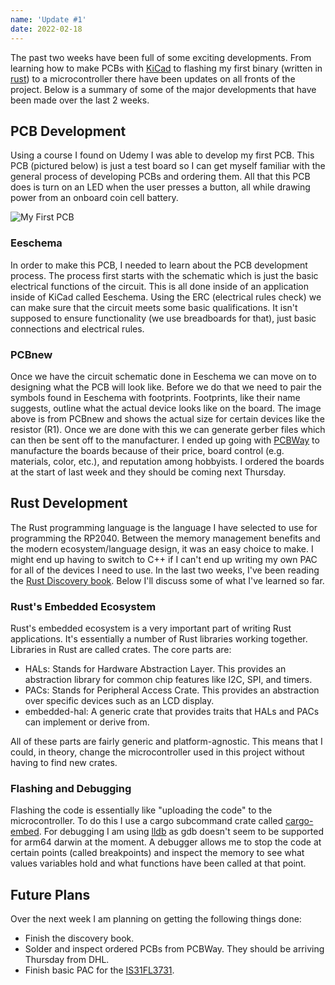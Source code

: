 ```yaml
---
name: 'Update #1'
date: 2022-02-18
---
```


<script>
    import Log from '../../../components/Log.svelte'
</script>

<Log name={name} rawDate={date}>

The past two weeks have been full of some exciting developments. From learning how to make PCBs with [KiCad](https://www.kicad.org/) to flashing my first binary (written in [rust](https://www.rust-lang.org/)) to a microcontroller there have been updates on all fronts of the project. Below is a summary of some of the major developments that have been made over the last 2 weeks.

## PCB Development

Using a course I found on Udemy I was able to develop my first PCB. This PCB (pictured below) is just a test board so I can get myself familiar with the general process of developing PCBs and ordering them. All that this PCB does is turn on an LED when the user presses a button, all while drawing power from an onboard coin cell battery.

![My First PCB](/images/first-pcb.png)

### Eeschema

In order to make this PCB, I needed to learn about the PCB development process. The process first starts with the schematic which is just the basic electrical functions of the circuit. This is all done inside of an application inside of KiCad called Eeschema. Using the ERC (electrical rules check) we can make sure that the circuit meets some basic qualifications. It isn't supposed to ensure functionality (we use breadboards for that), just basic connections and electrical rules.

### PCBnew

Once we have the circuit schematic done in Eeschema we can move on to designing what the PCB will look like. Before we do that we need to pair the symbols found in Eeschema with footprints. Footprints, like their name suggests, outline what the actual device looks like on the board. The image above is from PCBnew and shows the actual size for certain devices like the resistor (R1). Once we are done with this we can generate gerber files which can then be sent off to the manufacturer. I ended up going with [PCBWay](https://www.pcbway.com/) to manufacture the boards because of their price, board control (e.g. materials, color, etc.), and reputation among hobbyists. I ordered the boards at the start of last week and they should be coming next Thursday.

## Rust Development

The Rust programming language is the language I have selected to use for programming the RP2040. Between the memory management benefits and the modern ecosystem/language design, it was an easy choice to make. I might end up having to switch to C++ if I can't end up writing my own PAC for all of the devices I need to use. In the last two weeks, I've been reading the [Rust Discovery book](https://docs.rust-embedded.org/discovery/microbit/). Below I'll discuss some of what I've learned so far.

### Rust's Embedded Ecosystem

Rust's embedded ecosystem is a very important part of writing Rust applications. It's essentially a number of Rust libraries working together. Libraries in Rust are called crates. The core parts are:

- HALs: Stands for Hardware Abstraction Layer. This provides an abstraction library for common chip features like I2C, SPI, and timers.
- PACs: Stands for Peripheral Access Crate. This provides an abstraction over specific devices such as an LCD display.
- embedded-hal: A generic crate that provides traits that HALs and PACs can implement or derive from.

All of these parts are fairly generic and platform-agnostic. This means that I could, in theory, change the microcontroller used in this project without having to find new crates.

### Flashing and Debugging

Flashing the code is essentially like "uploading the code" to the microcontroller. To do this I use a cargo subcommand crate called [cargo-embed](https://crates.io/crates/cargo-embed). For debugging I am using [lldb](https://lldb.llvm.org/) as gdb doesn't seem to be supported for arm64 darwin at the moment. A debugger allows me to stop the code at certain points (called breakpoints) and inspect the memory to see what values variables hold and what functions have been called at that point.

## Future Plans

Over the next week I am planning on getting the following things done:

- Finish the discovery book.
- Solder and inspect ordered PCBs from PCBWay. They should be arriving Thursday from DHL.
- Finish basic PAC for the [IS31FL3731](https://www.lumissil.com/assets/pdf/core/IS31FL3731_DS.pdf).

</Log>
